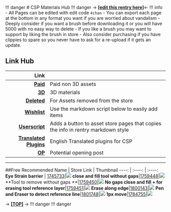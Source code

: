 !!! danger
	# CSP Materials Hub
!!! danger
-> [**[edit this rentry here]**](https://rentry.org/CSP_materials/edit)<-
!!! info
	- All Pages can be edited with edit code `4chan`
	- You can export each page at the bottom in any format you want if you are worried about vandalism
	- Deeply consider if you want a brush before downloading it or you will have 5000 with no easy way to delete
	- If you like a brush you may want to support by liking the brush in store
	- Also consider purchasing if you have clippies to spare so you never have to ask for a re-upload if it gets an update.

## Link Hub
 Link |  | 
 ----: | :---- 
[**Paid**](https://rentry.org/CSP_asset_store) | Paid non 3D assets |
[**3D**](https://rentry.org/CSP_3D) | 3D materials |
[**Deleted**](https://rentry.org/CSP_Deleted) | For Assets removed from the store |
[**Wishlist**](https://rentry.org/Brush_Wishlist) | Use the markdown script below to easily add items | 
[**Userscript**](https://rentry.org/CSP_markdown_script) | Adds a button to asset store pages that copies the info in rentry markdown style 
[**Translated Plugins**](https://rentry.org/CSP_English_Plugins) | English Translated plugins for CSP
[**OP**](https://rentry.org/gq3wh) | Potential opening post

***

##Free Recommended
 Name | Store Link | Thumbnail
 ----: | :----: | :----: 
**Eye Strain barrier** | [1745733](https://assets.clip-studio.com/en-us/detail?id=1745733)|![](https://celclipmaterialprod.s3-ap-northeast-1.amazonaws.com/33/57/1745733/thumbnail)
**close and fill tool without gaps**|[1759448](https://assets.clip-studio.com/en-us/detail?id=1759448)|![](https://celclipmaterialprod.s3-ap-northeast-1.amazonaws.com/48/94/1759448/thumbnail?1604532366)
**Tool to remove without gaps **|[1759450](https://assets.clip-studio.com/en-us/detail?id=1759450)|![](https://celclipmaterialprod.s3-ap-northeast-1.amazonaws.com/50/94/1759450/thumbnail)
**No gaps close and fill + for erasing tool reference layer**|[1759451](https://assets.clip-studio.com/en-us/detail?id=1759451)|![](https://celclipmaterialprod.s3-ap-northeast-1.amazonaws.com/51/94/1759451/thumbnail)
**Erase along edge**|[1800143](https://assets.clip-studio.com/en-us/detail?id=1800143)|![](https://celclipmaterialprod.s3-ap-northeast-1.amazonaws.com/43/01/1800143/thumbnail?1610868408)
**Pen and Eraser to detect reference line**|[1801748](https://assets.clip-studio.com/en-us/detail?id=1801748)|![](https://celclipmaterialprod.s3-ap-northeast-1.amazonaws.com/48/17/1801748/thumbnail?1606475997)
**1px move**|[1784755](https://assets.clip-studio.com/en-us/detail?id=1784755)|![](https://celclipmaterialprod.s3-ap-northeast-1.amazonaws.com/55/47/1784755/thumbnail?1598888260)

-> [**[TOP]**]() ->
!!! danger
    !!! danger